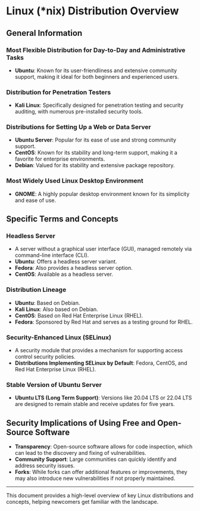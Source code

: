 # Linux (*nix) Distribution Overview

## General Information

### Most Flexible Distribution for Day-to-Day and Administrative Tasks
- **Ubuntu**: Known for its user-friendliness and extensive community support, making it ideal for both beginners and experienced users.

### Distribution for Penetration Testers
- **Kali Linux**: Specifically designed for penetration testing and security auditing, with numerous pre-installed security tools.

### Distributions for Setting Up a Web or Data Server
- **Ubuntu Server**: Popular for its ease of use and strong community support.
- **CentOS**: Known for its stability and long-term support, making it a favorite for enterprise environments.
- **Debian**: Valued for its stability and extensive package repository.

### Most Widely Used Linux Desktop Environment
- **GNOME**: A highly popular desktop environment known for its simplicity and ease of use.

## Specific Terms and Concepts

### Headless Server
- A server without a graphical user interface (GUI), managed remotely via command-line interface (CLI).
- **Ubuntu**: Offers a headless server variant.
- **Fedora**: Also provides a headless server option.
- **CentOS**: Available as a headless server.

### Distribution Lineage
- **Ubuntu**: Based on Debian.
- **Kali Linux**: Also based on Debian.
- **CentOS**: Based on Red Hat Enterprise Linux (RHEL).
- **Fedora**: Sponsored by Red Hat and serves as a testing ground for RHEL.

### Security-Enhanced Linux (SELinux)
- A security module that provides a mechanism for supporting access control security policies.
- **Distributions Implementing SELinux by Default**: Fedora, CentOS, and Red Hat Enterprise Linux (RHEL).

### Stable Version of Ubuntu Server
- **Ubuntu LTS (Long Term Support)**: Versions like 20.04 LTS or 22.04 LTS are designed to remain stable and receive updates for five years.

## Security Implications of Using Free and Open-Source Software
- **Transparency**: Open-source software allows for code inspection, which can lead to the discovery and fixing of vulnerabilities.
- **Community Support**: Large communities can quickly identify and address security issues.
- **Forks**: While forks can offer additional features or improvements, they may also introduce new vulnerabilities if not properly maintained.

---

This document provides a high-level overview of key Linux distributions and concepts, helping newcomers get familiar with the landscape.